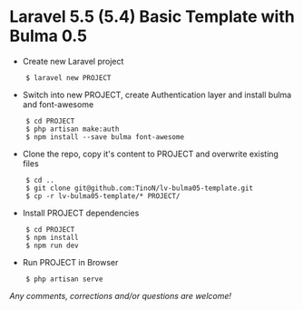 # Laravel 5.5 (5.4) Basic Template with Bulma 0.5

- Create new Laravel project
```
	$ laravel new PROJECT
```

- Switch into new PROJECT, create Authentication layer and install bulma and font-awesome
```
	$ cd PROJECT
	$ php artisan make:auth
	$ npm install --save bulma font-awesome
```

- Clone the repo, copy it's content to PROJECT and overwrite existing files
```
	$ cd ..
	$ git clone git@github.com:TinoN/lv-bulma05-template.git
	$ cp -r lv-bulma05-template/* PROJECT/
```

- Install PROJECT dependencies
```
	$ cd PROJECT
	$ npm install
	$ npm run dev
```

- Run PROJECT in Browser
```
	$ php artisan serve
```

*Any comments, corrections and/or questions are welcome!*
